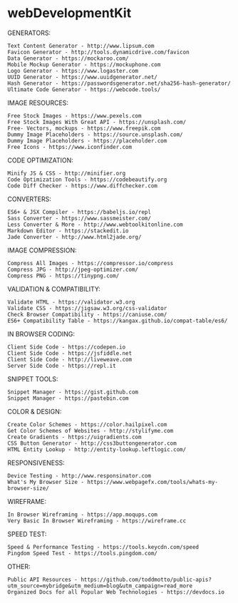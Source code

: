 # webDevelopmentKit

GENERATORS:

    Text Content Generator - http://www.lipsum.com
    Favicon Generator - http://tools.dynamicdrive.com/favicon
    Data Generator - https://mockaroo.com/
    Mobile Mockup Generator - https://mockuphone.com
    Logo Generator - https://www.logaster.com
    UUID Generator - https://www.uuidgenerator.net/
    Hash Generator - https://passwordsgenerator.net/sha256-hash-generator/
    Ultimate Code Generator - https://webcode.tools/

IMAGE RESOURCES:

    Free Stock Images - https://www.pexels.com
    Free Stock Images With Great API - https://unsplash.com/
    Free- Vectors, mockups - https://www.freepik.com
    Dummy Image Placeholders - https://source.unsplash.com/
    Dummy Image Placeholders - https://placeholder.com
    Free Icons - https://www.iconfinder.com

CODE OPTIMIZATION:

    Minify JS & CSS - http://minifier.org
    Code Optimization Tools - https://codebeautify.org
    Code Diff Checker - https://www.diffchecker.com

CONVERTERS:

    ES6+ & JSX Compiler - https://babeljs.io/repl
    Sass Converter - https://www.sassmeister.com/
    Less Converter & More - http://www.webtoolkitonline.com
    Markdown Editor - https://stackedit.io
    Jade Converter - http://www.html2jade.org/

IMAGE COMPRESSION:

    Compress All Images - https://compressor.io/compress
    Compress JPG - http://jpeg-optimizer.com/
    Compress PNG - https://tinypng.com/

VALIDATION & COMPATIBILITY:

    Validate HTML - https://validator.w3.org
    Validate CSS - https://jigsaw.w3.org/css-validator
    Check Browser Compatibility - https://caniuse.com/
    ES6+ Compatibility Table - https://kangax.github.io/compat-table/es6/

IN BROWSER CODING:

    Client Side Code - https://codepen.io
    Client Side Code - https://jsfiddle.net
    Client Side Code - http://liveweave.com
    Server Side Code - https://repl.it

SNIPPET TOOLS:

    Snippet Manager - https://gist.github.com
    Snippet Manager - https://pastebin.com

COLOR & DESIGN:

    Create Color Schemes - https://color.hailpixel.com
    Get Color Schemes of Websites - http://stylifyme.com
    Create Gradients - https://uigradients.com
    CSS Button Generator - http://css3buttongenerator.com
    HTML Entity Lookup - http://entity-lookup.leftlogic.com/

RESPONSIVENESS:

    Device Testing - http://www.responsinator.com
    What's My Browser Size - https://www.webpagefx.com/tools/whats-my-browser-size/

WIREFRAME:

    In Browser Wireframing - https://app.moqups.com
    Very Basic In Browser Wireframing - https://wireframe.cc

SPEED TEST:

    Speed & Performance Testing - https://tools.keycdn.com/speed
    Pingdom Speed Test - https://tools.pingdom.com/

OTHER:

    Public API Resources - https://github.com/toddmotto/public-apis?utm_source=mybridge&utm_medium=blog&utm_campaign=read_more
    Organized Docs for all Popular Web Technologies - https://devdocs.io
